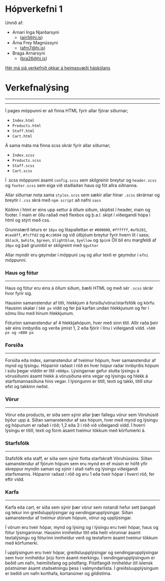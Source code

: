# Hópverkefni 1


Unnið af:
- Arnari Inga Njarðarsyni
    - (ain1@hi.is)
- Árna Frey Magnússyni
    - (afm7@hi.is)
- Braga Arnarsyni
  - (bra26@hi.is)

[Hér má sjá verkefnið okkar á heimasvæði háskólans](https://www.google.com)

# Verkefnalýsing
---
---
Í pages möppunni er að finna HTML fyrir allar fjórar síðurnar;
- `Index.html`
- `Products.html`
- `Staff.html`
- `Cart.html`


Á sama máta má finna scss skrár fyrir allar síðurnar;
- `Index.scss`
- `Products.scss`
- `Staff.scss`
- `Cart.scss`

Í .scss möppunni ásamt `config.scss` sem skilgreinir breytur og `header.scss` og `footer.scss` sem eiga við staðlaðan haus og fót allra síðnanna.



Allar síðurnar nota sama `styles.scss` sem sækir allar hinar `.scss`  skrárnar og breytir í `.css` skrá með `npm script` að nafni `sass`


Kóðinn í html er eins upp settur á öllum síðum, skiptist í header, main og footer.
Í main er öllu raðað með flexbox og þ.a.l. skipt í viðeigandi hópa í html og stýrt með css.


Grunnstærð leturs er `16px` og litapallettan er `#000000`, `#ffffff`, `#afb281`, `#cee8ff`, `#fcffd2` og `#cc9694` og við útbjóum breytur fyrir hvern lit í sass; `$black`, `$white`, `$green`, `$lightblue`, `$yellow` og `$pink`
Öll bil eru margfeldi af `20px` og það grunnbil er skilgreint með `$gutter`


Allar myndir eru geymdar í möppuni `img` og allur texti er geymdur í `efni` möppunni.

### Haus og fótur
---
Haus og fótur eru eins á öllum síðum, bæði HTML og með sér `.scss` skrár hvor fyrir sig.


Hausinn samanstendur af titli, hlekkjum á forsíðu/vörur/starfsfólk og körfu
Hausinn skalar í `560 px` vídd og fer þá karfan undan hlekkjunum og fer í sömu línu með hinum hlekkjunum.


Fóturinn samanstendur af 4 hlekkjahópum, hver með sinn titil. Allir raða þeir sér eins innbyrðis og verða ýmist 1, 2 eða fjórir í línu í viðeigandi vídd.  `>500 px og >800 px`

### Forsíða
---
Forsíða eða index, samanstendur af tveimur hópum, hver samanstendur af mynd og lýsingu. Hóparnir raðast í röð en hver hópur raðar innbyrðis hópum í súlu þegar víddin er lítil `>800px`.
Lýsingarnar gefur stutta lýsingu á vörusíðunni ásamt hlekk á vörusíðuna eins vegar og lýsingu og hlekk á starfsmannasíðuna hins vegar.
Í lýsingunni er titill, texti og takki, titill situr efst og takkinn neðst.


### Vörur
---
Vörur eða products, er síða sem sýnir allar þær fallegu vörur sem Vöruhúsið býður upp á.
Síðan samanstendur af sex hópum, hver með mynd og lýsingu og hópunum er raðað í röð; 1,2 eða 3 í röð við viðeigandi vídd.
Í hverri lýsingu er titill, texti og form ásamt tveimur tökkum með körfumerki á.


### Starfsfólk
---
Stafsfólk eða staff, er síða sem sýnir flotta starfskraft Vöruhússins.
Síðan samanstendur af fjórum hópum sem eru mynd en ef músin er höfð yfir skreppur myndin saman og sýnir í stað nafn og lýsingu viðeigandi starfsmanns.
Hóparnir raðast í röð og eru 1 eða tveir hópar í hverri röð, fer eftir vídd.

### Karfa
---
Karfa eða cart, er síða sem sýnir þær vörur sem notandi hefur sett þangað og tekur inn greiðslupplýsingar og sendingarupplýsingar.
Síðan samanstendur af tveimur stórum hópum, vörur og upplýsingar.

Í vörum eru tveir hópar, mynd og lýsing og í lýsingu eru tveir hópar, haus og fótur lýsingarinnar. Hausinn inniheldur titil eða heiti vörunnar ásamt textalýsingu og fóturinn inniheldur verð og textaform ásamt tveimur tökkum með körfumerki.

Í upplýsingum eru tveir hópar, greiðsluupplýsingar og sendingarupplýsingar sem hvor inniheldur þrjú form ásamt merkingu. Í sendingarupplýsingum er beðið um nafn, heimilisfang og póstfang. Póstfangið inniheldur öll íslensk póstnúmer ásamt staðsetningu þess í valmyndarlista.
Í greiðsluupplýsingum er beðið um nafn korthafa, kortanúmer og gildistíma.
